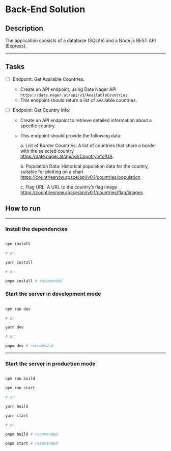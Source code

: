 # Back-End Solution 

## Description

The application consists of a database (SQLite) and a Node.js REST API (Express).

----

## Tasks 
   
- [ ] Endpoint: Get Available Countries:

    - Create an API endpoint, using Date Nager API `https://date.nager.at/api/v3/AvailableCountries`
    - This endpoint should return a list of    available      countries.

- [ ] Endpoint: Get Country Info:

    - Create an API endpoint to retrieve detailed information about a specific country.
    - This endpoint should provide the following data:

        a. List of Border Countries: A list of countries that share a border with the selected country https://date.nager.at/api/v3/CountryInfo/UA.

        b. Population Data: Historical population data for the country, suitable for plotting on a chart https://countriesnow.space/api/v0.1/countries/population
    
        c. Flag URL: A URL to the country’s flag image https://countriesnow.space/api/v0.1/countries/flag/images





## How to run

----

### Install the dependencies

```bash

npm install

# or

yarn install

# or 

pnpm install # recomended

```

### Start the server in development mode

```bash

npm run dev

# or

yarn dev

# or

pnpm dev # recomended

```

-----

### Start the server in production mode

```bash

npm run build

npm run start

# or

yarn build

yarn start

# or

pnpm build # recomended

pnpm start # recomended

```



